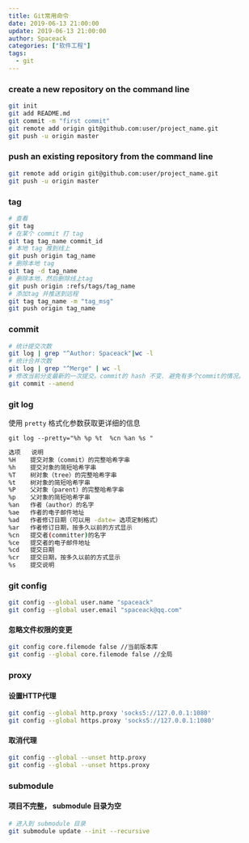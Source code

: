```yaml
---
title: Git常用命令
date: 2019-06-13 21:00:00
update: 2019-06-13 21:00:00
author: Spaceack
categories: ["软件工程"]
tags: 
  - git
---
```


### create a new repository on the command line

```sh
git init
git add README.md
git commit -m "first commit"
git remote add origin git@github.com:user/project_name.git
git push -u origin master
```

### push an existing repository from the command line

```sh
git remote add origin git@github.com:user/project_name.git
git push -u origin master
```

### tag

```bash
# 查看
git tag
# 在某个 commit 打 tag
git tag tag_name commit_id
# 本地 tag 推到线上
git push origin tag_name
# 删除本地 tag
git tag -d tag_name
# 删除本地，然后删除线上tag
git push origin :refs/tags/tag_name
# 添加tag 并推送到远程
git tag tag_name -m "tag_msg"
git push origin tag_name

```

### commit

```bash
# 统计提交次数
git log | grep "^Author: Spaceack"|wc -l
# 统计合并次数
git log | grep "^Merge" | wc -l
# 修改当前分支最新的一次提交。commit的 hash 不变. 避免有多个commit的情况。
git commit --amend
```

### git log

使用 `pretty` 格式化参数获取更详细的信息

`git log --pretty="%h %p %t  %cn %an %s "`

```bash
选项   说明
%H    提交对象（commit）的完整哈希字串
%h    提交对象的简短哈希字串
%T    树对象（tree）的完整哈希字串
%t    树对象的简短哈希字串
%P    父对象（parent）的完整哈希字串
%p    父对象的简短哈希字串
%an   作者（author）的名字
%ae   作者的电子邮件地址
%ad   作者修订日期（可以用 -date= 选项定制格式）
%ar   作者修订日期，按多久以前的方式显示
%cn   提交者(committer)的名字
%ce   提交者的电子邮件地址
%cd   提交日期
%cr   提交日期，按多久以前的方式显示
%s    提交说明
```

### git config

```bash
git config --global user.name "spaceack"
git config --global user.email "spaceack@qq.com"
```

#### 忽略文件权限的变更

```bash
git config core.filemode false //当前版本库
git config --global core.filemode false //全局
```

### proxy

#### 设置HTTP代理

```bash
git config --global http.proxy 'socks5://127.0.0.1:1080'
git config --global https.proxy 'socks5://127.0.0.1:1080'
```

#### 取消代理

```bash
git config --global --unset http.proxy
git config --global --unset https.proxy
```

### submodule

#### 项目不完整， submodule 目录为空

```bash
# 进入到 submodule 目录
git submodule update --init --recursive
```
